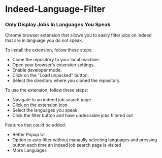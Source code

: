 # Indeed-Language-Filter
### Only Display Jobs In Languages You Speak

Chrome browser extension that allows you to easily filter jobs on indeed that are in language you do not speak.

To install the extension, follow these steps:

- Clone the repository to your local machine.
- Open your browser's extension settings.
- Enable developer mode.
- Click on the "Load unpacked" button.
- Select the directory where you cloned the repository.

To use the extension, follow these steps:

- Navigate to an indeed job search page
- Click on the extension icon
- Select the languages you speak
- Click the filter button and have undesirable jobs filtered out

Features that could be added:

- Better Popup UI
- Option to auto filter without manaully selecting languages and pressing button each time an indeed job search page is visited
- More Languages

